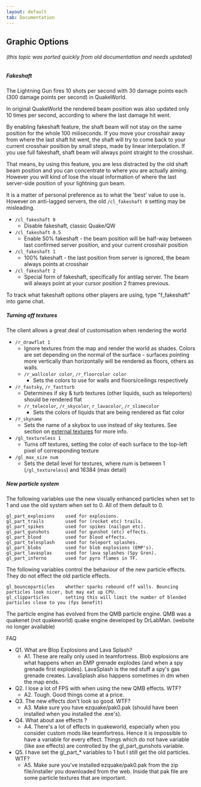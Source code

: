 ```yaml
---
layout: default
tab: Documentation
---
```


## Graphic Options

###### (this topic was ported quickly from old documentation and needs updated)

##### Fakeshaft

The Lightning Gun fires 10 shots per second with 30 damage points each (300 damage points per second) in QuakeWorld.

In original QuakeWorld the rendered beam position was also updated only 10 times per second, according to where the last damage hit went.

By enabling fakeshaft feature, the shaft beam will not stay on the same position for the whole 100 miliseconds.
If you move your crosshair away from where the last shaft hit went, the shaft will try to come back to your current crosshair position by small steps, made by linear interpolation.
If you use full fakeshaft, shaft beam will always point straight to the crosshair.

That means, by using this feature, you are less distracted by the old shaft beam position and you can concentrate to where you are actually aiming.
However you will kind of lose the visual information of where the last server-side position of your lightning gun beam.

It is a matter of personal preference as to what the 'best' value to use is.  However on anti-lagged servers, the old `/cl_fakeshaft 0` setting may be misleading.

- `/cl_fakeshaft 0`
  - Disable fakeshaft, classic Quake/QW
- `/cl_fakeshaft 0.5`
  - Enable 50% fakeshaft - the beam position will be half-way between last confirmed server position, and your current crosshair position
- `/cl_fakeshaft 1`
  - 100% fakeshaft - the last position from server is ignored, the beam always points at crosshair
- `/cl_fakeshaft 2`
  - Special form of fakeshaft, specifically for antilag server.  The beam will always point at your cursor position 2 frames previous.

To track what fakeshaft options other players are using, type "f_fakeshaft" into game chat.

##### Turning off textures

The client allows a great deal of customisation when rendering the world

- `/r_drawflat 1`
  - Ignore textures from the map and render the world as shades.  Colors are set depending on the normal of the surface - surfaces pointing more vertically than horizontally will be rendered as floors, others as walls.
  - `/r_wallcolor color`, `/r_floorcolor color`
    - Sets the colors to use for walls and floors/ceilings respectively
- `/r_fastsky`, `/r_fastturb`
  - Determines if sky & turb textures (other liquids, such as teleporters) should be rendered flat
  - `/r_telecolor`, `/r_skycolor`, `r_lavacolor`, `/r_slimecolor`
    - Sets the colors of liquids that are being rendered as flat color
- `/r_skyname`
  - Sets the name of a skybox to use instead of sky textures.  See section on [external textures][external-textures] for more info.
- `/gl_textureless 1`
  - Turns off textures, setting the color of each surface to the top-left pixel of corresponding texture
- `/gl_max_size num`
  - Sets the detail level for textures, where num is between 1 (`/gl_textureless`) and 16384 (max detail)

##### New particle system

The following variables use the new visually enhanced particles when set to 1 and use the old system when set to 0. All of them default to 0.

    gl_part_explosions    used for explosions.
    gl_part_trails        used for (rocket etc) trails.
    gl_part_spikes        used for spikes (nailgun etc).
    gl_part_gunshots      used for gunshot (etc) effects.
    gl_part_blood         used for blood effects.
    gl_part_telesplash    used for teleport splashes.
    gl_part_blobs         used for blob explosions (EMP's).
    gl_part_lavasplas     used for lava splashes (Spy Gren).
    gl_part_inferno       used for pyro flames in TF.

The following variables control the behaviour of the new particle effects. They do not effect the old particle effects.

    gl_bounceparticles    whether sparks rebound off walls. Bouncing particles look nicer, but may eat up CPU.
    gl_clipparticles      setting this will limit the number of blended particles close to you (fps benefit)

The particle engine has evolved from the QMB particle engine. QMB was a quakenet (not quakeworld) quake engine developed by DrLabMan. (website no longer available)

FAQ

- Q1. What are Blop Explosions and Lava Splash?
  - A1. These are really only used in teamfortress. Blob explosions are what happens when an EMP grenade explodes (and when a spy grenade first explodes). LavaSplash is the red stuff a spy's gas grenade creates. LavaSplash also happens sometimes in dm when the map ends.
- Q2. I lose a lot of FPS with when using the new QMB effects. WTF?
  - A2. Tough. Good things come at a price.
- Q3. The new effects don't look so good. WTF?
  - A3. Make sure you have ezquake/pak0.pak (should have been installed when you installed the .exe's).
- Q4. What about axe effects ?
  - A4. There's a lot of effects in quakeworld, especially when you consider custom mods like teamfortress. Hence it is impossible to have a variable for every effect. Things which do not have variable (like axe effects) are controlled by the gl_part_gunshots variable.
- Q5. I have set the gl_part_* variables to 1 but I still get the old particles. WTF?
  - A5. Make sure you've installed ezquake/pak0.pak from the zip file/installer you downloaded from the web. Inside that pak file are some particle textures that are important.

[external-textures]: external-textures.md
